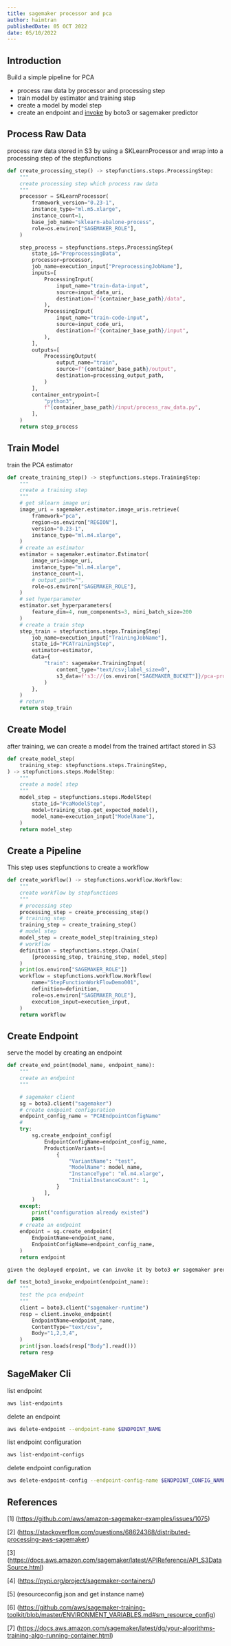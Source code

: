 ```yaml
---
title: sagemaker processor and pca
author: haimtran
publishedDate: 05 OCT 2022
date: 05/10/2022
---
```


## Introduction

Build a simple pipeline for PCA

- process raw data by processor and processing step
- train model by estimator and training step
- create a model by model step
- create an endpoint and [invoke](https://docs.aws.amazon.com/sagemaker/latest/dg/realtime-endpoints-test-endpoints.htmlG) by boto3 or sagemaker predictor

## Process Raw Data

process raw data stored in S3 by using a SKLearnProcessor and wrap into a processing step of the stepfunctions

```py
def create_processing_step() -> stepfunctions.steps.ProcessingStep:
    """
    create processing step which process raw data
    """
    processor = SKLearnProcessor(
        framework_version="0.23-1",
        instance_type="ml.m5.xlarge",
        instance_count=1,
        base_job_name="sklearn-abalone-process",
        role=os.environ["SAGEMAKER_ROLE"],
    )

    step_process = stepfunctions.steps.ProcessingStep(
        state_id="PreprocessingData",
        processor=processor,
        job_name=execution_input["PreprocessingJobName"],
        inputs=[
            ProcessingInput(
                input_name="train-data-input",
                source=input_data_uri,
                destination=f"{container_base_path}/data",
            ),
            ProcessingInput(
                input_name="train-code-input",
                source=input_code_uri,
                destination=f"{container_base_path}/input",
            ),
        ],
        outputs=[
            ProcessingOutput(
                output_name="train",
                source=f"{container_base_path}/output",
                destination=processing_output_path,
            )
        ],
        container_entrypoint=[
            "python3",
            f"{container_base_path}/input/process_raw_data.py",
        ],
    )
    return step_process
```

## Train Model

train the PCA estimator

```py
def create_training_step() -> stepfunctions.steps.TrainingStep:
    """
    create a training step
    """
    # get sklearn image uri
    image_uri = sagemaker.estimator.image_uris.retrieve(
        framework="pca",
        region=os.environ["REGION"],
        version="0.23-1",
        instance_type="ml.m4.xlarge",
    )
    # create an estimator
    estimator = sagemaker.estimator.Estimator(
        image_uri=image_uri,
        instance_type="ml.m4.xlarge",
        instance_count=1,
        # output_path="",
        role=os.environ["SAGEMAKER_ROLE"],
    )
    # set hyperparameter
    estimator.set_hyperparameters(
        feature_dim=4, num_components=3, mini_batch_size=200
    )
    # create a train step
    step_train = stepfunctions.steps.TrainingStep(
        job_name=execution_input["TrainingJobName"],
        state_id="PCATrainingStep",
        estimator=estimator,
        data={
            "train": sagemaker.TrainingInput(
                content_type="text/csv;label_size=0",
                s3_data=f's3://{os.environ["SAGEMAKER_BUCKET"]}/pca-processed-data',
            )
        },
    )
    # return
    return step_train
```

## Create Model

after training, we can create a model from the trained artifact stored in S3

```py
def create_model_step(
    training_step: stepfunctions.steps.TrainingStep,
) -> stepfunctions.steps.ModelStep:
    """
    create a model step
    """
    model_step = stepfunctions.steps.ModelStep(
        state_id="PcaModelStep",
        model=training_step.get_expected_model(),
        model_name=execution_input["ModelName"],
    )
    return model_step
```

## Create a Pipeline

This step uses stepfunctions to create a workflow

```py
def create_workflow() -> stepfunctions.workflow.Workflow:
    """
    create workflow by stepfunctions
    """
    # processing step
    processing_step = create_processing_step()
    # training step
    training_step = create_training_step()
    # model step
    model_step = create_model_step(training_step)
    # workflow
    definition = stepfunctions.steps.Chain(
        [processing_step, training_step, model_step]
    )
    print(os.environ["SAGEMAKER_ROLE"])
    workflow = stepfunctions.workflow.Workflow(
        name="StepFunctionWorkFlowDemo001",
        definition=definition,
        role=os.environ["SAGEMAKER_ROLE"],
        execution_input=execution_input,
    )
    return workflow
```

## Create Endpoint

serve the model by creating an endpoint

```py
def create_end_point(model_name, endpoint_name):
    """
    create an endpoint
    """

    # sagemaker client
    sg = boto3.client("sagemaker")
    # create endpoint configuration
    endpoint_config_name = "PCAEndpointConfigName"
    #
    try:
        sg.create_endpoint_config(
            EndpointConfigName=endpoint_config_name,
            ProductionVariants=[
                {
                    "VariantName": "test",
                    "ModelName": model_name,
                    "InstanceType": "ml.m4.xlarge",
                    "InitialInstanceCount": 1,
                }
            ],
        )
    except:
        print("configuration already existed")
        pass
    # create an endpoint
    endpoint = sg.create_endpoint(
        EndpointName=endpoint_name,
        EndpointConfigName=endpoint_config_name,
    )
    return endpoint

given the deployed enpoint, we can invoke it by boto3 or sagemaker predictor

def test_boto3_invoke_endpoint(endpoint_name):
    """
    test the pca endpoint
    """
    client = boto3.client("sagemaker-runtime")
    resp = client.invoke_endpoint(
        EndpointName=endpoint_name,
        ContentType="text/csv",
        Body="1,2,3,4",
    )
    print(json.loads(resp["Body"].read()))
    return resp

```

## SageMaker Cli

list endpoint

```bash
aws list-endpoints
```

delete an endpoint

```bash
aws delete-endpoint --endpoint-name $ENDPOINT_NAME
```

list endpoint configuration

```bash
aws list-endpoint-configs
```

delete endpoint configuration

```bash
aws delete-endpoint-config --endpoint-config-name $ENDPOINT_CONFIG_NAME
```

## References

[1] (https://github.com/aws/amazon-sagemaker-examples/issues/1075)

[2] (https://stackoverflow.com/questions/68624368/distributed-processing-aws-sagemaker)

[3] (https://docs.aws.amazon.com/sagemaker/latest/APIReference/API_S3DataSource.html)

[4] (https://pypi.org/project/sagemaker-containers/)

[5] (resourceconfig.json and get instance name)

[6] (https://github.com/aws/sagemaker-training-toolkit/blob/master/ENVIRONMENT_VARIABLES.md#sm_resource_config)

[7] (https://docs.aws.amazon.com/sagemaker/latest/dg/your-algorithms-training-algo-running-container.html)

